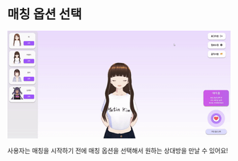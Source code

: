 # 매칭 옵션 선택

<div align="center">
    <img src="../gif/main(옵션선택).gif"/>
</div>

사용자는 매칭을 시작하기 전에 매칭 옵션을 선택해서 원하는 상대방을 만날 수 있어요!